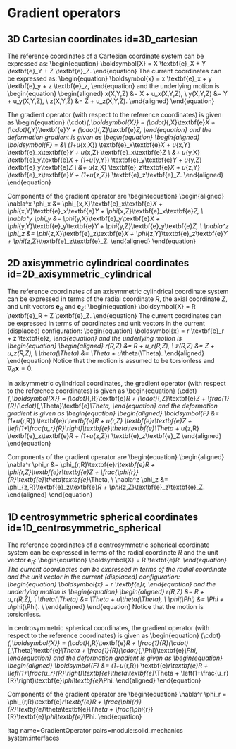 # Gradient operators

## 3D Cartesian coordinates id=3D_cartesian

The reference coordinates of a Cartesian coordinate system can be expressed as:
\begin{equation}
  \boldsymbol{X} = X \textbf{e}_X + Y \textbf{e}_Y + Z \textbf{e}_Z.
\end{equation}
The current coordinates can be expressed as:
\begin{equation}
  \boldsymbol{x} = x \textbf{e}_x + y \textbf{e}_y + z \textbf{e}_z,
\end{equation}
and the underlying motion is
\begin{equation}
  \begin{aligned}
    x(X,Y,Z) &= X + u_x(X,Y,Z), \\
    y(X,Y,Z) &= Y + u_y(X,Y,Z), \\
    z(X,Y,Z) &= Z + u_z(X,Y,Z).
  \end{aligned}
\end{equation}

The gradient operator (with respect to the reference coordinates) is given as
\begin{equation}
  (\cdot)_{,\boldsymbol{X}} = (\cdot)_{,X}\textbf{e}_X + (\cdot)_{,Y}\textbf{e}_Y + (\cdot)_{,Z}\textbf{e}_Z,
\end{equation}
and the deformation gradient is given as
\begin{equation}
  \begin{aligned}
    \boldsymbol{F} = &\ (1+u_{x,X}) \textbf{e}_x\textbf{e}_X + u_{x,Y} \textbf{e}_x\textbf{e}_Y + u_{x,Z} \textbf{e}_x\textbf{e}_Z \\
    &+ u_{y,X} \textbf{e}_y\textbf{e}_X + (1+u_{y,Y}) \textbf{e}_y\textbf{e}_Y + u_{y,Z} \textbf{e}_y\textbf{e}_Z \\
    &+ u_{z,X} \textbf{e}_z\textbf{e}_X + u_{z,Y} \textbf{e}_z\textbf{e}_Y + (1+u_{z,Z}) \textbf{e}_z\textbf{e}_Z.
  \end{aligned}
\end{equation}

Components of the gradient operator are
\begin{equation}
  \begin{aligned}
    \nabla^x \phi_x &= \phi_{x,X}\textbf{e}_x\textbf{e}_X + \phi_{x,Y}\textbf{e}_x\textbf{e}_Y + \phi_{x,Z}\textbf{e}_x\textbf{e}_Z, \\
    \nabla^y \phi_y &= \phi_{y,X}\textbf{e}_y\textbf{e}_X + \phi_{y,Y}\textbf{e}_y\textbf{e}_Y + \phi_{y,Z}\textbf{e}_y\textbf{e}_Z, \\
    \nabla^z \phi_z &= \phi_{z,X}\textbf{e}_z\textbf{e}_X + \phi_{z,Y}\textbf{e}_z\textbf{e}_Y + \phi_{z,Z}\textbf{e}_z\textbf{e}_Z.
  \end{aligned}
\end{equation}

## 2D axisymmetric cylindrical coordinates id=2D_axisymmetric_cylindrical

The reference coordinates of an axisymmetric cylindrical coordinate system can be expressed in terms of the radial coordinate $R$, the axial coordinate $Z$, and unit vectors $\textbf{e}_R$ and $\textbf{e}_Z$:
\begin{equation}
  \boldsymbol{X} = R \textbf{e}_R + Z \textbf{e}_Z.
\end{equation}
The current coordinates can be expressed in terms of coordinates and unit vectors in the current (displaced) configuration:
\begin{equation}
  \boldsymbol{x} = r \textbf{e}_r + z \textbf{e}_z,
\end{equation}
and the underlying motion is
\begin{equation}
  \begin{aligned}
    r(R,Z) &= R + u_r(R,Z), \\
    z(R,Z) &= Z + u_z(R,Z), \\
    \theta(\Theta) &= \Theta + u_\theta(\Theta).
  \end{aligned}
\end{equation}
Notice that the motion is assumed to be torsionless and $\nabla_{\Theta} \boldsymbol{x} = 0$.

In axisymmetric cylindrical coordinates, the gradient operator (with respect to the reference coordinates) is given as
\begin{equation}
  (\cdot)_{,\boldsymbol{X}} = (\cdot)_{,R}\textbf{e}_R + (\cdot)_{,Z}\textbf{e}_Z + \frac{1}{R}(\cdot)_{,\Theta}\textbf{e}_\Theta,
\end{equation}
and the deformation gradient is given as
\begin{equation}
  \begin{aligned}
    \boldsymbol{F} &= (1+u_{r,R}) \textbf{e}_r\textbf{e}_R + u_{r,Z} \textbf{e}_r\textbf{e}_Z + \left(1+\frac{u_r}{R}\right)\textbf{e}_\theta\textbf{e}_\Theta + u_{z,R} \textbf{e}_z\textbf{e}_R + (1+u_{z,Z}) \textbf{e}_z\textbf{e}_Z
  \end{aligned}
\end{equation}

Components of the gradient operator are
\begin{equation}
  \begin{aligned}
    \nabla^r \phi_r &= \phi_{r,R}\textbf{e}_r\textbf{e}_R + \phi_{r,Z}\textbf{e}_r\textbf{e}_Z + \frac{\phi_{r}}{R}\textbf{e}_\theta\textbf{e}_\Theta, \\
    \nabla^z \phi_z &= \phi_{z,R}\textbf{e}_z\textbf{e}_R + \phi_{z,Z}\textbf{e}_z\textbf{e}_Z.
  \end{aligned}
\end{equation}

## 1D centrosymmetric spherical coordinates id=1D_centrosymmetric_spherical

The reference coordinates of a centrosymmetric spherical coordinate system can be expressed in terms of the radial coordinate $R$ and the unit vector $\textbf{e}_R$:
\begin{equation}
  \boldsymbol{X} = R \textbf{e}_R.
\end{equation}
The current coordinates can be expressed in terms of the radial coordinate and the unit vector in the current (displaced) configuration:
\begin{equation}
  \boldsymbol{x} = r \textbf{e}_r,
\end{equation}
and the underlying motion is
\begin{equation}
  \begin{aligned}
    r(R,Z) &= R + u_r(R,Z), \\
    \theta(\Theta) &= \Theta + u_\theta(\Theta), \\
    \phi(\Phi) &= \Phi + u_\phi(\Phi). \\
  \end{aligned}
\end{equation}
Notice that the motion is torsionless.

In centrosymmetric spherical coordinates, the gradient operator (with respect to the reference coordinates) is given as
\begin{equation}
  (\cdot)_{,\boldsymbol{X}} = (\cdot)_{,R}\textbf{e}_R + \frac{1}{R}(\cdot)_{,\Theta}\textbf{e}_\Theta + \frac{1}{R}(\cdot)_{,\Phi}\textbf{e}_\Phi,
\end{equation}
and the deformation gradient is given as
\begin{equation}
  \begin{aligned}
    \boldsymbol{F} &= (1+u_{r,R}) \textbf{e}_r\textbf{e}_R + \left(1+\frac{u_r}{R}\right)\textbf{e}_\theta\textbf{e}_\Theta + \left(1+\frac{u_r}{R}\right)\textbf{e}_\phi\textbf{e}_\Phi.
  \end{aligned}
\end{equation}

Components of the gradient operator are
\begin{equation}
  \nabla^r \phi_r = \phi_{r,R}\textbf{e}_r\textbf{e}_R + \frac{\phi_{r}}{R}\textbf{e}_\theta\textbf{e}_\Theta + \frac{\phi_{r}}{R}\textbf{e}_\phi\textbf{e}_\Phi.
\end{equation}

!tag name=GradientOperator pairs=module:solid_mechanics system:interfaces

